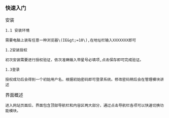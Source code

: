 ### 快速入门

安装

```
1.1 安装环境

需要电脑上装有任意一种浏览器\(IE&gt;=10\),在地址栏输入XXXXXXX即可

1.2安装授权

初次安装需要进行授权验证，依次准确输入带星号必填项,点击保存即可完成验证。

1.3登录

授权成功后会得到一个初始用户名，根据初始密码即可登录系统。修改密码稍后会在管理模块讲述
```

界面概述

    进入网站页面后，界面包含顶部导航栏和内容区两大部分，通过点击导航栏各项可以快速切换功能模块。

